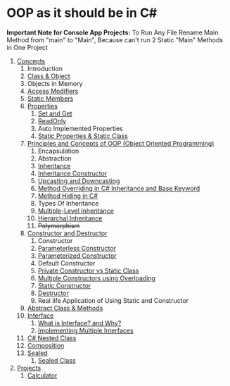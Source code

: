 # OOP as it should be in C#

**Important Note for Console App Projects:** To Run Any File Rename Main Method from "main" to "Main", Because can't run 2 Static "Main" Methods in One Project

1. [Concepts](src/_1_concepts)
    1. Introduction
    2. [Class & Object](src/_1_concepts/_1_2_class_and_object)
    3. Objects in Memory
    4. [Access Modifiers](src/_1_concepts/_1_4_access_modifiers)
    5. [Static Members](src/_1_concepts/_1_5_static_members)
    6. [Properties](src/_1_concepts/_1_6_properties)
        1. [Set and Get](src/_1_concepts/_1_6_properties/_1_6_1_set_and_get)
        2. [ReadOnly](src/_1_concepts/_1_6_properties/_1_6_2_readonly)
        3. Auto Implemented Properties
        4. [Static Properties & Static Class](src/_1_concepts/_1_6_properties/_1_6_4_static_properties_and_static_class)
    7. [Principles and Concepts of OOP (Object Oriented Programming)](src/_1_concepts/_1_7_principles_and_concepts_of_oop)
        1. Encapsulation
        2. Abstraction
        3. [Inheritance](src/_1_concepts/_1_7_principles_and_concepts_of_oop/_1_7_3_inheritance)
        4. [Inheritance Constructor](src/_1_concepts/_1_7_principles_and_concepts_of_oop/_1_7_4_inheritance_constructor)
        5. [Upcasting and Downcasting](src/_1_concepts/_1_7_principles_and_concepts_of_oop/_1_7_5_upcasting_and_downcasting)
        6. [Method Overriding in C# Inheritance and Base Keyword](src/_1_concepts/_1_7_principles_and_concepts_of_oop/_1_7_6_method_overriding_in_cs_inheritance_and_base_keyword)
        7. [Method Hiding in C#](src/_1_concepts/_1_7_principles_and_concepts_of_oop/_1_7_7_method_hiding_in_cs)
        8. Types Of Inheritance
        9. [Multiple-Level Inheritance](src/_1_concepts/_1_7_principles_and_concepts_of_oop/_1_7_9_multiple_level_inheritance)
        10. [Hierarchal Inheritance](src/_1_concepts/_1_7_principles_and_concepts_of_oop/_1_7_10_hierarchal_inheritance)
        11. ~~Polymorphism~~
    8. [Constructor and Destructor](src/_1_concepts/_1_8_constructor_and_destructor)
        1. Constructor
        2. [Parameterless Constructor](src/_1_concepts/_1_8_constructor_and_destructor/_1_8_2_parameterless_constructor)
        3. [Parameterized Constructor](src/_1_concepts/_1_8_constructor_and_destructor/_1_8_3_parameterized_constructor)
        4. Default Constructor
        5. [Private Constructor vs Static Class](src/_1_concepts/_1_8_constructor_and_destructor/_1_8_5_private_constructor_vs_static_class)
        6. [Multiple Constructors using Overloading](src/_1_concepts/_1_8_constructor_and_destructor/_1_8_6_multiple_constructors_using_overlaoding)
        7. [Static Constructor](src/_1_concepts/_1_8_constructor_and_destructor/_1_8_7_static_constructor)
        8. [Destructor](src/_1_concepts/_1_8_constructor_and_destructor/_1_8_8_destructor)
        9. Real life Application of Using Static and Constructor
    9. [Abstract Class & Methods](src/_1_concepts/_1_9_abstract_class_and_methods)
    10. [Interface](src/_1_concepts/_1_10_interface)
        1. [What is Interface? and Why?](src/_1_concepts/_1_10_interface/_1_10_1_what_is_interface_and_why)
        2. [Implementing Multiple Interfaces](src/_1_concepts/_1_10_interface/_1_10_2_implementing_multiple_interfaces)
    11. [C# Nested Class](src/_1_concepts/_1_11_cs_nested_class)
    12. [Composition](src/_1_concepts/_1_12_composition)
    13. [Sealed](src/_1_concepts/_1_13_sealed)
        1. [Sealed Class](src/_1_concepts/_1_13_sealed/_1_13_1_sealed_class)
2. [Projects](src/_2_projects)
    1. [Calculator](src/_2_projects/_2_1_calculator)